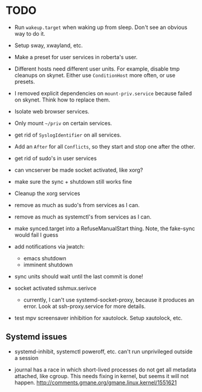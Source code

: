 TODO
====

* Run `wakeup.target` when waking up from sleep. Don't see an obvious way to do it.
* Setup sway, xwayland, etc.

* Make a preset for user services in roberta's user.

* Different hosts need different user units. For example, disable tmp cleanups on
  skynet. Either use `ConditionHost` more often, or use presets.

* I removed explicit dependencies on `mount-priv.service` because failed on skynet. Think
  how to replace them.

* Isolate web browser services.

* Only mount `~/priv` on certain services.

* get rid of `SyslogIdentifier` on all services.

* Add an `After` for all `Conflicts`, so they start and stop one after the other.

* get rid of sudo's in user services

* can vncserver be made socket activated, like xorg?

* make sure the sync + shutdown still works fine

* Cleanup the xorg services

* remove as much as sudo's from services as I can.

* remove as much as systemctl's from services as I can.

* make synced.target into a RefuseManualStart thing. Note, the fake-sync would fail I guess

* add notifications via jwatch:
  - emacs shutdown
  - imminent shutdown

* sync units should wait until the last commit is done!

* socket activated sshmux.serivce
  - currently, I can't use systemd-socket-proxy, because it produces an error. Look at
    ssh-proxy.service for more details.

* test mpv screensaver inhibition for xautolock. Setup xautolock, etc.

## Systemd issues

* systemd-inhibit, systemctl poweroff, etc. can't run unprivileged outside a session

* journal has a race in which short-lived processes do not get all metadata attached, like
  cgroup. This needs fixing in kernel, but seems it will not
  happen. http://comments.gmane.org/gmane.linux.kernel/1551621
